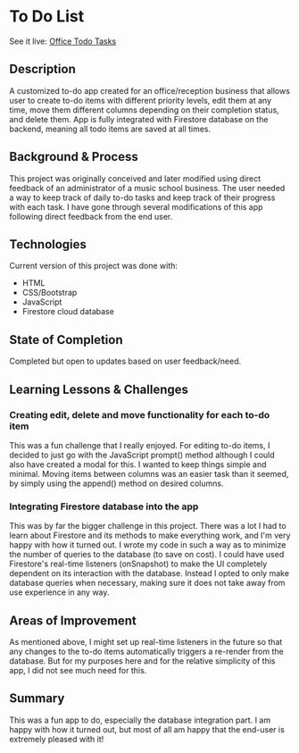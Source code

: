 # To Do List

See it live: [Office Todo Tasks](https://astounding-faloodeh-013e02.netlify.app/)

## Description
A customized to-do app created for an office/reception business that allows user to create to-do items with different priority levels, edit them at any time, move them different columns depending on their completion status, and delete them. App is fully integrated with Firestore database on the backend, meaning all todo items are saved at all times.

## Background & Process
This project was originally conceived and later modified using direct feedback of an administrator of a music school business. The user needed a way to keep track of daily to-do tasks and keep track of their progress with each task. I have gone through several modifications of this app following direct feedback from the end user.

## Technologies
Current version of this project was done with:
* HTML
* CSS/Bootstrap
* JavaScript
* Firestore cloud database

## State of Completion
Completed but open to updates based on user feedback/need.

## Learning Lessons & Challenges
### Creating edit, delete and move functionality for each to-do item
This was a fun challenge that I really enjoyed. For editing to-do items, I decided to just go with the JavaScript prompt() method although I could also have created a modal for this. I wanted to keep things simple and minimal. Moving items between columns was an easier task than it seemed, by simply using the append() method on desired columns.

### Integrating Firestore database into the app
This was by far the bigger challenge in this project. There was a lot I had to learn about Firestore and its methods to make everything work, and I'm very happy with how it turned out. I wrote my code in such a way as to minimize the number of queries to the database (to save on cost). I could have used Firestore's real-time listeners (onSnapshot) to make the UI completely dependent on its interaction with the database. Instead I opted to only make database queries when necessary, making sure it does not take away from use experience in any way.

## Areas of Improvement
As mentioned above, I might set up real-time listeners in the future so that any changes to the to-do items automatically triggers a re-render from the database. But for my purposes here and for the relative simplicity of this app, I did not see much need for this.

## Summary
This was a fun app to do, especially the database integration part. I am happy with how it turned out, but most of all am happy that the end-user is extremely pleased with it!




